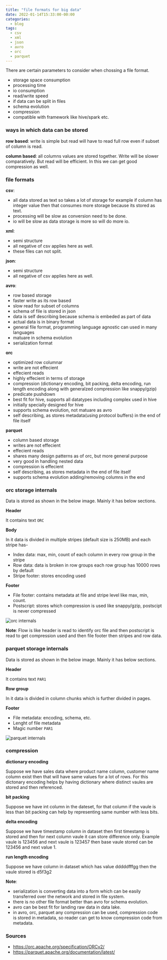 ```yaml
---
title: "file formats for big data"
date: 2022-01-14T15:33:00-00:00
categories:
  - blog
tags:
  - csv
  - xml
  - json
  - avro
  - orc
  - parquet
---
```



There are certain parameters to consider when chossing a file format.

* storage space consumption
* processing time
* io consumption
* read/write speed
* if data can be split in files
* schema evolution
* compression
* compatible with framework like hive/spark etc.


### ways in which data can be stored

**row based**: write is simple but read will have to read full row even if subset of column is read.

**column based**: all columns values are stored together. Write will be slower comparatively. But read will be efficient. In this we can get good compression as well.


### file formats

**csv**:

  * all data stored as text so takes a lot of storage for example if column has integer value then that consumes more storage because its stored as text. 
  * processing will be slow as conversion need to be done. 
  * io will be slow as data storage is more so will do more io.

**xml**:

  * semi structure
  * all negative of csv applies here as well.
  * these files can not split.

**json**:

  * semi structure
  * all negative of csv applies here as well.

**avro**:

  * row based storage
  * faster write as its row based
  * slow read for subset of columns
  * schema of file is stored in json
  * data is self describing because schema is embeded as part of data
  * actual data is in binary format
  * general file format, programming language agnostic can used in many languages
  * matuare in schema evolution
  * serialization format
  
**orc**

  * optimized row columnar
  * write are not effecient
  * effecient reads
  * highly effecient in terms of storage
  * compression (dictionary encoding, bit packing, delta encoding, run length encoding along with generalzed compression like snappy/gzip)
  * predicate pushdown
  * best fit for hive, supports all datatypes including complex used in hive
  * initially specially designed for hive
  * supports schema evolution, not matuare as avro
  * self describing, as stores metadata(using protocol buffers) in the end of file itself


**parquet**

  * column based storage
  * writes are not effecient
  * effecient reads
  * shares many design patterns as of orc, but more general purpose
  * very good in handling nested data
  * compression is effecient
  * self describing, as stores metadata in the end of file itself
  * supports schema evolution adding/removing columns in the end


### orc storage internals

Data is stored as shown in the below image. Mainly it has below sections.

**Header**

It contains text `ORC`

**Body**

In it data is divided in multiple stripes (default size is 250MB) and each stripe has-
  * Index data: max, min, count of each column in every row group in the stripe
  * Row data: data is broken in row groups each row group has 10000 rows by default
  * Stripe footer: stores encoding used

**Footer**

  * File footer: contains metadata at file and stripe level like max, min, count.
  * Postscript: stores which compression is used like snappy/gzip, postscipt is never compressed

![orc internals](/assets/images/fileformats/orc.png)

**Note**: Flow is like header is read to identify orc file and then postscript is read to get compression used and then file footer then stripes and row data.


### parquet storage internals

Data is stored as shown in the below image. Mainly it has below sections.

**Header**

It contains text `PAR1`

**Row group**

In it data is divided in column chunks which is further divided in pages.   

**Footer**

  * File metadata: encoding, schema, etc.
  * Lenght of file metadata
  * Magic number `PAR1`

![parquet internals](/assets/images/fileformats/parquet.png)


### compression

**dictionary encoding**

Suppose we have sales data where product name column, customer name column exist then that will have same values for a lot of rows. For this dictonary encoding helps by having dictionary where distinct vaules are stored and then referenced.

**bit packing**

Suppose we have int column in the dateset, for that column if the vaule is less than bit packing can help by representing same number with less bits.

**delta encoding**

Suppose we have timestamp column in dataset then first timestamp is stored and then for next column vaule it can store difference only. Example vaule is 123456 and next vaule is 123457 then base vaule stored can be 123456 and next value 1.

**run length encoding**

Suppose we have column in dataset which has value dddddfffgg then the vaule stored is d5f3g2


**Note**: 
* serialization is converting data into a form which can be easily transferred over the network and stored in file system.
* there is no other file format better than avro for schema evolution.
* avro can be best fit for landing raw data in data lake.
* in avro, orc, parquet any compression can be used, compression code is stored in metadata, so reader can get to know compression code from metadata.


### Sources

* https://orc.apache.org/specification/ORCv2/
* https://parquet.apache.org/documentation/latest/

